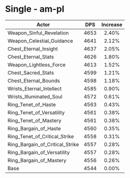 # Single - am-pl
| Actor | DPS | Increase |
|---|:---:|:---:|
|Weapon_Sinful_Revelation|4653|2.40%|
|Weapon_Celestial_Guidance|4641|2.12%|
|Chest_Eternal_Insight|4637|2.05%|
|Chest_Eternal_Stats|4626|1.80%|
|Weapon_Lightless_Force|4613|1.52%|
|Chest_Sacred_Stats|4599|1.21%|
|Chest_Eternal_Bounds|4598|1.18%|
|Wrists_Eternal_Intellect|4585|0.90%|
|Wrists_Illuminated_Soul|4572|0.61%|
|Ring_Tenet_of_Haste|4563|0.43%|
|Ring_Tenet_of_Versatility|4561|0.38%|
|Ring_Tenet_of_Mastery|4561|0.38%|
|Ring_Bargain_of_Haste|4560|0.35%|
|Ring_Tenet_of_Critical_Strike|4558|0.31%|
|Ring_Bargain_of_Critical_Strike|4557|0.28%|
|Ring_Bargain_of_Versatility|4557|0.28%|
|Ring_Bargain_of_Mastery|4556|0.26%|
|Base|4544|0.00%|

